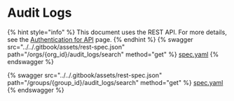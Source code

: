 # Audit Logs

{% hint style="info" %}
This document uses the REST API. For more details, see the [Authentication for API](../authentication-for-api/) page.
{% endhint %}
{% swagger src="../../.gitbook/assets/rest-spec.json" path="/orgs/{org_id}/audit_logs/search" method="get" %}
[spec.yaml](../../.gitbook/assets/rest-spec.json)
{% endswagger %}

{% swagger src="../../.gitbook/assets/rest-spec.json" path="/groups/{group_id}/audit_logs/search" method="get" %}
[spec.yaml](../../.gitbook/assets/rest-spec.json)
{% endswagger %}
